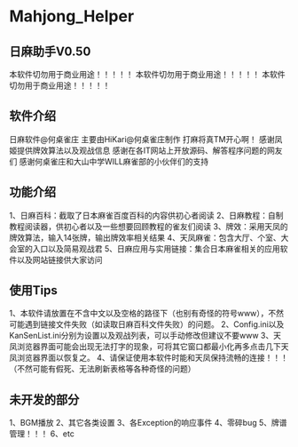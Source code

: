 # Mahjong_Helper
## 日麻助手V0.50 ##
本软件切勿用于商业用途！！！！！
本软件切勿用于商业用途！！！！！
本软件切勿用于商业用途！！！！！

软件介绍
---
日麻软件@何桌雀庄
主要由HiKari@何桌雀庄制作
打麻将真TM开心啊！
感谢凤姬提供牌效算法以及观战信息
感谢在各IT网站上开放源码、解答程序问题的网友们
感谢何桌雀庄和大山中学WILL麻雀部的小伙伴们的支持


功能介绍
---
1、日麻百科：截取了日本麻雀百度百科的内容供初心者阅读
2、日麻教程：自制教程阅读器，供初心者以及一些想要回顾教程的雀友们阅读
3、牌效：采用天凤的牌效算法，输入14张牌，输出牌效率相关结果
4、天凤麻雀：包含大厅、个室、大会室的入口以及简易观战君
5、日麻应用与实用链接：集合日本麻雀相关的应用软件以及网站链接供大家访问

使用Tips
---
1、本软件请放置在不含中文以及空格的路径下（也别有奇怪的符号www），不然可能遇到链接文件失败（如读取日麻百科文件失败）的问题。
2、Config.ini以及KanSenList.ini分别为设置以及观战列表，可以手动修改但建议不要www
3、天凤浏览器界面可能会出现无法打字的现象，可将其它窗口都最小化再多点击几下天凤浏览器界面以恢复之。
4、请保证使用本软件时能和天凤保持流畅的连接！！！（不然可能有假死、无法刷新表格等各种奇怪的问题）

未开发的部分
---
1、BGM播放
2、其它各类设置
3、各Exception的响应事件
4、零碎bug
5、牌谱管理！！！
6、etc


